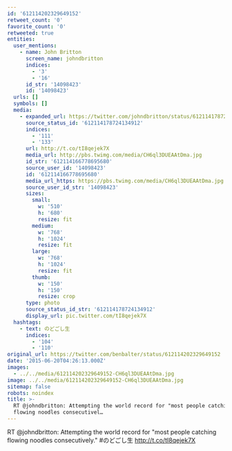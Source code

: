 ```yaml
---
id: '612114202329649152'
retweet_count: '0'
favorite_count: '0'
retweeted: true
entities:
  user_mentions:
    - name: John Britton
      screen_name: johndbritton
      indices:
        - '3'
        - '16'
      id_str: '14098423'
      id: '14098423'
  urls: []
  symbols: []
  media:
    - expanded_url: https://twitter.com/johndbritton/status/612114178724134912/photo/1
      source_status_id: '612114178724134912'
      indices:
        - '111'
        - '133'
      url: http://t.co/tI8qejek7X
      media_url: http://pbs.twimg.com/media/CH6ql3DUEAAtDma.jpg
      id_str: '612114166778695680'
      source_user_id: '14098423'
      id: '612114166778695680'
      media_url_https: https://pbs.twimg.com/media/CH6ql3DUEAAtDma.jpg
      source_user_id_str: '14098423'
      sizes:
        small:
          w: '510'
          h: '680'
          resize: fit
        medium:
          w: '768'
          h: '1024'
          resize: fit
        large:
          w: '768'
          h: '1024'
          resize: fit
        thumb:
          w: '150'
          h: '150'
          resize: crop
      type: photo
      source_status_id_str: '612114178724134912'
      display_url: pic.twitter.com/tI8qejek7X
  hashtags:
    - text: のどごし生
      indices:
        - '104'
        - '110'
original_url: https://twitter.com/benbalter/status/612114202329649152
date: '2015-06-20T04:26:13.000Z'
images:
  - ../../media/612114202329649152-CH6ql3DUEAAtDma.jpg
image: ../../media/612114202329649152-CH6ql3DUEAAtDma.jpg
sitemap: false
robots: noindex
title: >-
  RT @johndbritton: Attempting the world record for "most people catching
  flowing noodles consecutivel…
---
```


RT @johndbritton: Attempting the world record for "most people catching flowing noodles consecutively." #のどごし生 http://t.co/tI8qejek7X